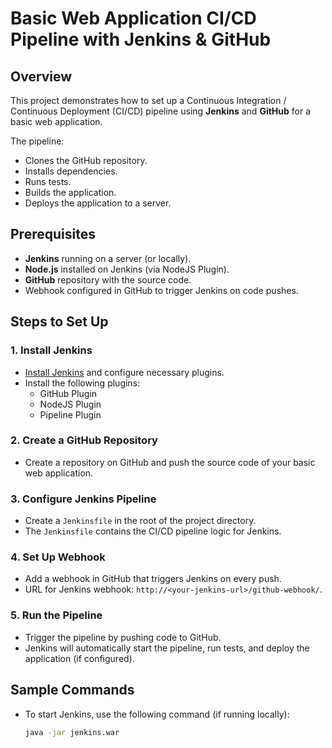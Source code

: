 # Basic Web Application CI/CD Pipeline with Jenkins & GitHub

## Overview
This project demonstrates how to set up a Continuous Integration / Continuous Deployment (CI/CD) pipeline using **Jenkins** and **GitHub** for a basic web application.

The pipeline:
- Clones the GitHub repository.
- Installs dependencies.
- Runs tests.
- Builds the application.
- Deploys the application to a server.

## Prerequisites
- **Jenkins** running on a server (or locally).
- **Node.js** installed on Jenkins (via NodeJS Plugin).
- **GitHub** repository with the source code.
- Webhook configured in GitHub to trigger Jenkins on code pushes.

## Steps to Set Up

### 1. Install Jenkins
- [Install Jenkins](https://www.jenkins.io/doc/book/installing/) and configure necessary plugins.
- Install the following plugins:
  - GitHub Plugin
  - NodeJS Plugin
  - Pipeline Plugin

### 2. Create a GitHub Repository
- Create a repository on GitHub and push the source code of your basic web application.

### 3. Configure Jenkins Pipeline
- Create a `Jenkinsfile` in the root of the project directory.
- The `Jenkinsfile` contains the CI/CD pipeline logic for Jenkins.

### 4. Set Up Webhook
- Add a webhook in GitHub that triggers Jenkins on every push.
- URL for Jenkins webhook: `http://<your-jenkins-url>/github-webhook/`.

### 5. Run the Pipeline
- Trigger the pipeline by pushing code to GitHub.
- Jenkins will automatically start the pipeline, run tests, and deploy the application (if configured).

## Sample Commands
- To start Jenkins, use the following command (if running locally):
  ```bash
  java -jar jenkins.war
